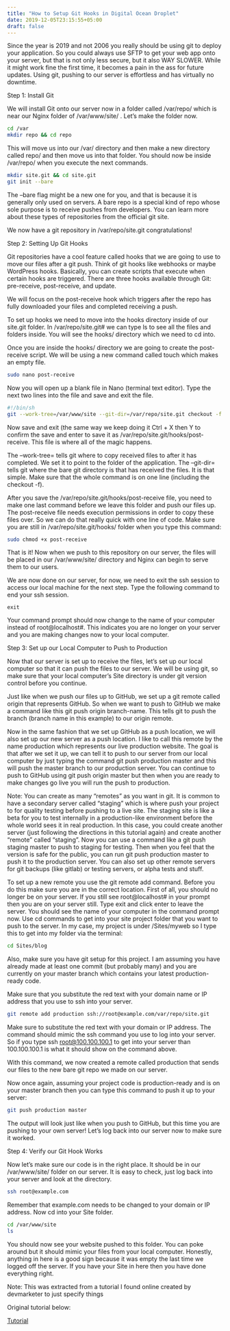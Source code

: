 ```yaml
---
title: "How to Setup Git Hooks in Digital Ocean Droplet"
date: 2019-12-05T23:15:55+05:00
draft: false
---
```


Since the year is 2019 and not 2006 you really should be using git to deploy your application. So you could always use SFTP to get your web app onto your server, but that is not only less secure, but it also WAY SLOWER. While it might work fine the first time, it becomes a pain in the ass for future updates. Using git, pushing to our server is effortless and has virtually no downtime.



Step 1: Install Git

We will install Git onto our server now in a folder called /var/repo/ which is near our Nginx folder of /var/www/site/ . Let’s make the folder now.
```bash
cd /var
mkdir repo && cd repo
```
This will move us into our /var/ directory and then make a new directory called repo/ and then move us into that folder. You should now be inside /var/repo/ when you execute the next commands.

```bash
mkdir site.git && cd site.git
git init --bare
```
The –bare flag might be a new one for you, and that is because it is generally only used on servers. A bare repo is a special kind of repo whose sole purpose is to receive pushes from developers. You can learn more about these types of repositories from the official git site.

We now have a git repository in /var/repo/site.git congratulations!



Step 2: Setting Up Git Hooks

Git repositories have a cool feature called hooks that we are going to use to move our files after a git push. Think of git hooks like webhooks or maybe WordPress hooks. Basically, you can create scripts that execute when certain hooks are triggered. There are three hooks available through Git: pre-receive, post-receive, and update.

We will focus on the post-receive hook which triggers after the repo has fully downloaded your files and completed receiving a push.

To set up hooks we need to move into the hooks directory inside of our site.git folder. In /var/repo/site.git# we can type ls to see all the files and folders inside. You will see the hooks/ directory which we need to cd into.

Once you are inside the hooks/ directory we are going to create the post-receive script. We will be using a new command called touch which makes an empty file.

```bash
sudo nano post-receive
```
Now you will open up a blank file in Nano (terminal text editor). Type the next two lines into the file and save and exit the file.

```bash
#!/bin/sh
git --work-tree=/var/www/site --git-dir=/var/repo/site.git checkout -f
```
Now save and exit (the same way we keep doing it Ctrl + X then Y to confirm the save and enter to save it as /var/repo/site.git/hooks/post-receive. This file is where all of the magic happens.

The –work-tree= tells git where to copy received files to after it has completed. We set it to point to the folder of the application. The –git-dir= tells git where the bare git directory is that has received the files. It is that simple. Make sure that the whole command is on one line (including the checkout -f).

After you save the /var/repo/site.git/hooks/post-receive file, you need to make one last command before we leave this folder and push our files up. The post-receive file needs execution permissions in order to copy these files over. So we can do that really quick with one line of code. Make sure you are still in /var/repo/site.git/hooks/ folder when you type this command:

```bash
sudo chmod +x post-receive
```
That is it! Now when we push to this repository on our server, the files will be placed in our /var/www/site/ directory and Nginx can begin to serve them to our users.

We are now done on our server, for now, we need to exit the ssh session to access our local machine for the next step. Type the following command to end your ssh session.
```
exit
```
Your command prompt should now change to the name of your computer instead of root@localhost#. This indicates you are no longer on your server and you are making changes now to your local computer.



Step 3: Set up our Local Computer to Push to Production

Now that our server is set up to receive the files, let’s set up our local computer so that it can push the files to our server. We will be using git, so make sure that your local computer’s Site directory is under git version control before you continue.

Just like when we push our files up to GitHub, we set up a git remote called origin that represents GitHub. So when we want to push to GitHub we make a command like this git push origin branch-name. This tells git to push the branch (branch name in this example) to our origin remote.

Now in the same fashion that we set up GitHub as a push location, we will also set up our new server as a push location. I like to call this remote by the name production which represents our live production website. The goal is that after we set it up, we can tell it to push to our server from our local computer by just typing the command git push production master and this will push the master branch to our production server. You can continue to push to GitHub using git push origin master but then when you are ready to make changes go live you will run the push to production.

Note: You can create as many “remotes” as you want in git. It is common to have a secondary server called “staging” which is where push your project to for quality testing before pushing to a live site. The staging site is like a beta for you to test internally in a production-like environment before the whole world sees it in real production. In this case, you could create another server (just following the directions in this tutorial again) and create another “remote” called “staging”. Now you can use a command like a git push staging master to push to staging for testing. Then when you feel that the version is safe for the public, you can run git push production master to push it to the production server. You can also set up other remote servers for git backups (like gitlab) or testing servers, or alpha tests and stuff.

To set up a new remote you use the git remote add command. Before you do this make sure you are in the correct location. First of all, you should no longer be on your server. If you still see root@localhost# in your prompt then you are on your server still. Type exit and click enter to leave the server. You should see the name of your computer in the command prompt now. Use cd commands to get into your site project folder that you want to push to the server. In my case, my project is under /Sites/myweb so I type this to get into my folder via the terminal:

```bash
cd Sites/blog
```
Also, make sure you have git setup for this project. I am assuming you have already made at least one commit (but probably many) and you are currently on your master branch which contains your latest production-ready code.

Make sure that you substitute the red text with your domain name or IP address that you use to ssh into your server.

```bash
git remote add production ssh://root@example.com/var/repo/site.git
```
Make sure to substitute the red text with your domain or IP address. The command should mimic the ssh command you use to log into your server. So if you type ssh root@100.100.100.1 to get into your server than 100.100.100.1 is what it should show on the command above.

With this command, we now created a remote called production that sends our files to the new bare git repo we made on our server.

Now once again, assuming your project code is production-ready and is on your master branch then you can type this command to push it up to your server:
```bash
git push production master
```
The output will look just like when you push to GitHub, but this time you are pushing to your own server! Let’s log back into our server now to make sure it worked.



Step 4: Verify our Git Hook Works

Now let’s make sure our code is in the right place. It should be in our /var/www/site/ folder on our server. It is easy to check, just log back into your server and look at the directory.
```bash
ssh root@example.com
```
Remember that example.com needs to be changed to your domain or IP address. Now cd into your Site folder.
```bash
cd /var/www/site
ls
```
You should now see your website pushed to this folder. You can poke around but it should mimic your files from your local computer. Honestly, anything in here is a good sign because it was empty the last time we logged off the server. If you have your Site in here then you have done everything right.

Note: This was extracted from a tutorial I found online created by devmarketer to just specify things

Original tutorial below:

[Tutorial](https://devmarketer.io/learn/deploy-laravel-5-app-lemp-stack-ubuntu-nginx/)